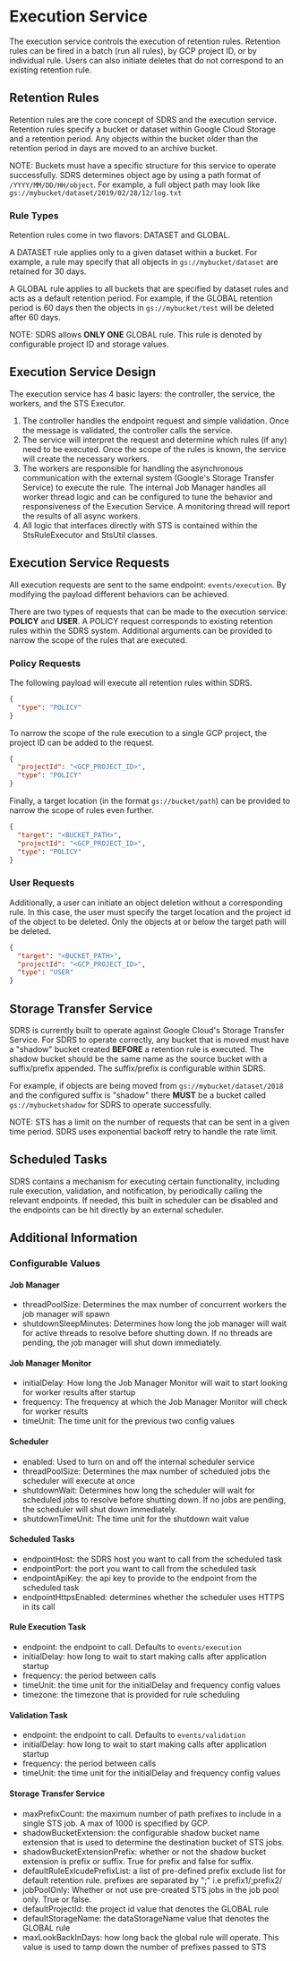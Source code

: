 # Execution Service
The execution service controls the execution of retention rules. Retention rules can be fired in a batch (run all rules), by GCP project ID, or by individual rule. Users can also initiate deletes that do not correspond to an existing retention rule.

## Retention Rules
Retention rules are the core concept of SDRS and the execution service. Retention rules specify a bucket or dataset within Google Cloud Storage and a retention period. Any objects within the bucket older than the retention period in days are moved to an archive bucket.

NOTE: Buckets must have a specific structure for this service to operate successfully. SDRS determines object age by using a path format of `/YYYY/MM/DD/HH/object`. For example, a full object path may look like `gs://mybucket/dataset/2019/02/28/12/log.txt`

### Rule Types

Retention rules come in two flavors: DATASET and GLOBAL. 

A DATASET rule applies only to a given dataset within a bucket. For example, a rule may specify that all objects in `gs://mybucket/dataset` are retained for 30 days.

A GLOBAL rule applies to all buckets that are specified by dataset rules and acts as a default retention period. For example, if the GLOBAL retention period is 60 days then the objects in `gs://mybucket/test` will be deleted after 60 days.

NOTE: SDRS allows **ONLY ONE** GLOBAL rule. This rule is denoted by configurable project ID and storage values.

## Execution Service Design
The execution service has 4 basic layers: the controller, the service, the workers, and the STS Executor. 
1) The controller handles the endpoint request and simple validation. Once the message is validated, the controller calls the service. 
2) The service will interpret the request and determine which rules (if any) need to be executed. Once the scope of the rules is known, the service will create the necessary workers.
3) The workers are responsible for handling the asynchronous communication with the external system (Google's Storage Transfer Service) to execute the rule. The internal Job Manager handles all worker thread logic and can be configured to tune the behavior and responsiveness of the Execution Service. A monitoring thread will report the results of all async workers.
4) All logic that interfaces directly with STS is contained within the StsRuleExecutor and StsUtil classes.

## Execution Service Requests
All execution requests are sent to the same endpoint: `events/execution`. By modifying the payload different behaviors can be achieved.

There are two types of requests that can be made to the execution service: **POLICY** and **USER**. A POLICY request corresponds to existing retention rules within the SDRS system. Additional arguments can be provided to narrow the scope of the rules that are executed.

### Policy Requests

The following payload will execute all retention rules within SDRS.
```json
{
  "type": "POLICY"
}
```

To narrow the scope of the rule execution to a single GCP project, the project ID can be added to the request.
```json
{
  "projectId": "<GCP_PROJECT_ID>",
  "type": "POLICY"
}
```

Finally, a target location (in the format `gs://bucket/path`) can be provided to narrow the scope of rules even further.
```json
{
  "target": "<BUCKET_PATH>",
  "projectId": "<GCP_PROJECT_ID>",
  "type": "POLICY"
}
```

### User Requests
Additionally, a user can initiate an object deletion without a corresponding rule. In this case, the user must specify the target location and the project id of the object to be deleted. Only the objects at or below the target path will be deleted.
```json
{
  "target": "<BUCKET_PATH>",
  "projectId": "<GCP_PROJECT_ID>",
  "type": "USER"
}
```

## Storage Transfer Service
SDRS is currently built to operate against Google Cloud's Storage Transfer Service. For SDRS to operate correctly, any bucket that is moved must have a "shadow" bucket created **BEFORE** a retention rule is executed. The shadow bucket should be the same name as the source bucket with a suffix/prefix appended. The suffix/prefix is configurable within SDRS.

For example, if objects are being moved from `gs://mybucket/dataset/2018` and the configured suffix is "shadow" there **MUST** be a bucket called `gs://mybucketshadow` for SDRS to operate successfully.

NOTE: STS has a limit on the number of requests that can be sent in a given time period. SDRS uses exponential backoff retry to handle the rate limit. 
## Scheduled Tasks
SDRS contains a mechanism for executing certain functionality, including rule execution, validation, and notification, by periodically calling the relevant endpoints. If needed, this built in scheduler can be disabled and the endpoints can be hit directly by an external scheduler.

## Additional Information
### Configurable Values
#### Job Manager
* threadPoolSize: Determines the max number of concurrent workers the job manager will spawn
* shutdownSleepMinutes: Determines how long the job manager will wait for active threads to resolve before shutting down. If no threads are pending, the job manager will shut down immediately.
#### Job Manager Monitor
* initialDelay: How long the Job Manager Monitor will wait to start looking for worker results after startup
* frequency: The frequency at which the Job Manager Monitor will check for worker results
* timeUnit: The time unit for the previous two config values
#### Scheduler
* enabled: Used to turn on and off the internal scheduler service
* threadPoolSize: Determines the max number of scheduled jobs the scheduler will execute at once
* shutdownWait: Determines how long the scheduler will wait for scheduled jobs to resolve before shutting down. If no jobs are pending, the scheduler will shut down immediately.
* shutdownTimeUnit: The time unit for the shutdown wait value
#### Scheduled Tasks
* endpointHost: the SDRS host you want to call from the scheduled task
* endpointPort: the port you want to call from the scheduled task
* endpointApiKey: the api key to provide to the endpoint from the scheduled task
* endpointHttpsEnabled: determines whether the scheduler uses HTTPS in its call
#### Rule Execution Task
* endpoint: the endpoint to call. Defaults to `events/execution`
* initialDelay: how long to wait to start making calls after application startup
* frequency: the period between calls
* timeUnit: the time unit for the initialDelay and frequency config values
* timezone: the timezone that is provided for rule scheduling
#### Validation Task
* endpoint: the endpoint to call. Defaults to `events/validation`
* initialDelay: how long to wait to start making calls after application startup
* frequency: the period between calls
* timeUnit: the time unit for the initialDelay and frequency config values
#### Storage Transfer Service
* maxPrefixCount: the maximum number of path prefixes to include in a single STS job. A max of 1000 is specified by GCP.
* shadowBucketExtension: the configurable shadow bucket name extension that is used to determine the destination bucket of STS jobs.
* shadowBucketExtensionPrefix: whether or not the shadow bucket extension is prefix or suffix. True for prefix and false for suffix. 
* defaultRuleExlcudePrefixList: a list of pre-defined prefix exclude list for default retention rule. prefixes are separated by ";" i.e prefix1/;prefix2/
* jobPoolOnly: Whether or not use pre-created STS jobs in the job pool only. True or false. 
* defaultProjectId: the project id value that denotes the GLOBAL rule
* defaultStorageName: the dataStorageName value that denotes the GLOBAL rule
* maxLookBackInDays: how long back the global rule will operate. This value is used to tamp down the number of prefixes passed to STS

